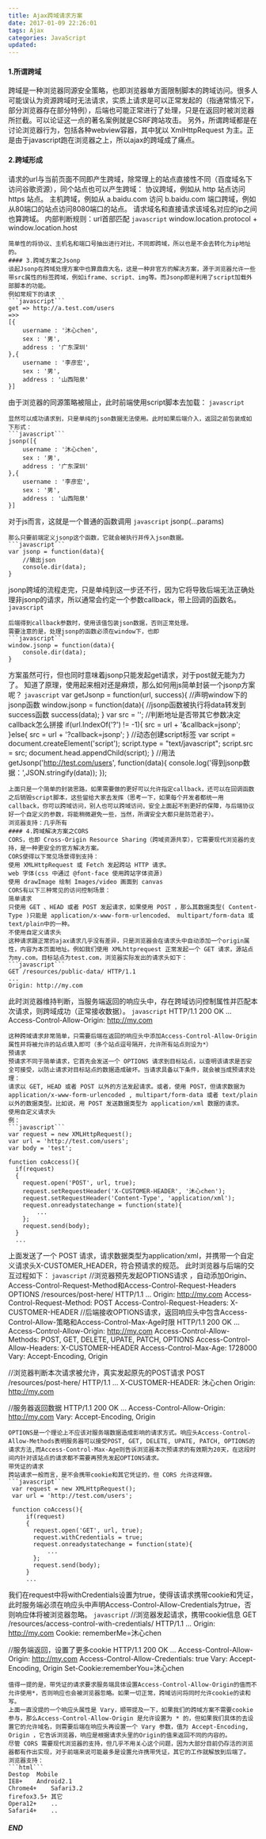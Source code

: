 ```yaml
---
title: Ajax跨域请求方案
date: 2017-01-09 22:26:01
tags: Ajax
categories: JavaScript
updated:
---
```

#### 1.所谓跨域
跨域是一种浏览器同源安全策略，也即浏览器单方面限制脚本的跨域访问。很多人可能误认为资源跨域时无法请求，实质上请求是可以正常发起的（指通常情况下，部分浏览器存在部分特例），后端也可能正常进行了处理，只是在返回时被浏览器所拦截。可以论证这一点的著名案例就是CSRF跨站攻击。
另外，所谓跨域都是在讨论浏览器行为，包括各种webview容器，其中犹以 XmlHttpRequest 为主。正是由于javascript跑在浏览器之上，所以ajax的跨域成了痛点。
<!-- more -->
#### 2.跨域形成
请求的url与当前页面不同即产生跨域，除常理上的站点直接性不同（百度域名下访问谷歌资源），同个站点也可以产生跨域：
协议跨域，例如从 http 站点访问 https 站点。
主机跨域，例如从 a.baidu.com 访问 b.baidu.com
端口跨域，例如从80端口的站点访问8080端口的站点。
请求域名和直接请求该域名对应的ip之间也算跨域。
内部判断规则：url首部匹配
```javascript```
window.location.protocol + window.location.host
```
简单性的将协议、主机名和端口号抽出进行对比，不同即跨域，所以也是不会去转化为ip地址的。
#### 3.跨域方案之Jsonp
谈起Jsonp在跨域处理方案中也算鼎鼎大名，这是一种非官方的解决方案，源于浏览器允许一些带src属性的标签跨域，例如iframe、script、img等。而Jsonp即是利用了script加载外部脚本的功能。
例如常规下的请求
```javascript```
get => http://a.test.com/users
=>>
[{
    username : '沐心chen',
    sex : '男',
    address : '广东深圳'
},{
    username : '李彦宏',
    sex : '男',
    address : '山西阳泉'
}]
```
由于浏览器的同源策略被阻止，此时前端使用script脚本去加载：
```javascript```
<script src="http://a.test.com/users"></script>
```
显然可以成功请求到，只是单纯的json数据无法使用。此时如果后端介入，返回之前包装成如下形式：
```javascript```
jsonp([{
    username : '沐心chen',
    sex : '男',
    address : '广东深圳'
},{
    username : '李彦宏',
    sex : '男',
    address : '山西阳泉'
}]
```
对于js而言，这就是一个普通的函数调用
```javascript```
jsonp(...params)
```
那么只要前端定义jsonp这个函数，它就会被执行并传入json数据。
```javascript```
var jsonp = function(data){
    //输出json
    console.dir(data);
}
```
jsonp跨域的流程走完，只是单纯到这一步还不行，因为它将导致后端无法正确处理非jsonp的请求，所以通常会约定一个参数callback，带上回调的函数名。
```javascript```
<script src="http://a.test.com/users?callback=jsonp"></script>
```
后端得到callback参数时，使用该值包装json数据，否则正常处理。
需要注意的是，处理jsonp的函数必须在window下，也即
```javascript```
window.jsonp = function(data){
    console.dir(data);
}
```
方案虽然可行，但也同时意味着jsonp只能发起get请求，对于post就无能为力了。
知道了原理，使用起来相对还是麻烦，那么如何用js简单封装一个jsonp方案呢？
```javascript```
var getJsonp = function(url, success){
    //声明window下的jsonp函数
    window.jsonp = function(data){
        //jsonp函数被执行将data转发到success函数
        success(data);
    }
    var src = '';
    //判断地址是否带其它参数决定callback怎么拼接
    if(url.IndexOf('?') != -1){
        src = url + '&callback=jsonp';
    }else{
        src = url + '?callback=jsonp';
    }
    //动态创建script标签
    var script = document.createElement('script');
    script.type = "text/javascript";
    script.src = src;
    document.head.appendChild(script);
}
//用法
getJsonp('http://test.com/users', function(data){
    console.log('得到jsonp数据：',JSON.stringify(data));
});
```
上面只是一个简单的封装思路，如果需要做的更好可以允许指定callback，还可以在回调函数之后销毁script脚本，这些留给大家去发挥（思考一下，如果每个开发者都统一用callback，你可以跨域访问，别人也可以跨域访问，安全上面起不到更好的保障，与后端协议好一个自定义的参数，将能稍微避免一些，当然，所谓安全大都只是防范君子）。
浏览器支持：几乎所有
#### 4.跨域解决方案之CORS
CORS，也即 Cross-Origin Resource Sharing（跨域资源共享），它需要现代浏览器的支持，是一种更安全的官方解决方案。
CORS使得以下常见场景得到支持：
使用 XMLHttpRequest 或 Fetch 发起跨站 HTTP 请求。
web 字体(css 中通过 @font-face 使用跨站字体资源)
使用 drawImage 绘制 Images/video 画面到 canvas
CORS有以下三种常见的访问控制场景：
简单请求
只使用 GET 、HEAD 或者 POST 发起请求，如果使用 POST ，那么其数据类型( Content-Type )只能是 application/x-www-form-urlencoded、 multipart/form-data 或 text/plain中的一种。
不使用自定义请求头
这种请求跟正常的ajax请求几乎没有差异，只是浏览器会在请求头中自动添加一个origin属性，内容为本页面地址。例如我们使用 XMLhttprequest 正常发起一个 GET 请求，源站点为my.com，目标站点为test.com，浏览器实际发出的请求头如下：
```javascript```
GET /resources/public-data/ HTTP/1.1
...
Origin: http://my.com
```
此时浏览器维持判断，当服务端返回的响应头中，存在跨域访问控制属性并匹配本次请求，则跨域成功（正常接收数据）。
```javascript```
HTTP/1.1 200 OK
...
Access-Control-Allow-Origin: http://my.com
```
这种跨域请求非常简单，只需要后端在返回的响应头中添加Access-Control-Allow-Origin属性并将被允许的站点填入即可（多个站点逗号隔开，允许所有站点则设为*）
预请求
预请求不同于简单请求，它首先会发送一个 OPTIONS 请求到目标站点，以查明该请求是否安全可接受，以防止请求对目标站点的数据造成破坏。当请求具备以下条件，就会被当成预请求处理：
请求以 GET, HEAD 或者 POST 以外的方法发起请求。或者，使用 POST，但请求数据为  application/x-www-form-urlencoded , multipart/form-data 或者 text/plain 以外的数据类型。比如说，用 POST 发送数据类型为 application/xml 数据的请求。
使用自定义请求头
例：
```javascript```
var request = new XMLHttpRequest();
var url = 'http://test.com/users';
var body = 'test';

function coAccess(){
  if(request)
  {
    request.open('POST', url, true);
    request.setRequestHeader('X-CUSTOMER-HEADER', '沐心chen');
    request.setRequestHeader('Content-Type', 'application/xml');
    request.onreadystatechange = function(state){
        ...
    };
    request.send(body);
  }
  ...
  ```
上面发送了一个 POST 请求，请求数据类型为application/xml，并携带一个自定义请求头X-CUSTOMER_HEADER，符合预请求的规范。
此时浏览器与后端的交互过程如下：
```javascript```
//浏览器预先发起OPTIONS请求
，自动添加Origin、Access-Control-Request-Method和Access-Control-Request-Headers
OPTIONS /resources/post-here/ HTTP/1.1
...
Origin: http://my.com
Access-Control-Request-Method: POST
Access-Control-Request-Headers: X-CUSTOMER-HEADER
//后端接收OPTIONS请求，返回响应头中包含Access-Control-Allow-策略和Access-Control-Max-Age时限
HTTP/1.1 200 OK
...
Access-Control-Allow-Origin: http://my.com
Access-Control-Allow-Methods: POST, GET, DELETE, UPATE, PATCH, OPTIONS
Access-Control-Allow-Headers: X-CUSTOMER-HEADER
Access-Control-Max-Age: 1728000
Vary: Accept-Encoding, Origin

//浏览器判断本次请求被允许，真实发起原先的POST请求
POST /resources/post-here/ HTTP/1.1
...
X-CUSTOMER-HEADER: 沐心chen
Origin: http://my.com

//服务器返回数据
HTTP/1.1 200 OK
...
Access-Control-Allow-Origin: http://my.com
Vary: Accept-Encoding, Origin
```
OPTIONS是一个理论上不应该对服务端数据造成影响的请求方式。响应头Access-Control-Allow-Methods表明服务器可以接受POST, GET, DELETE, UPATE, PATCH, OPTIONS的请求方法,而Access-Control-Max-Age则告诉浏览器本次预请求的有效期为20天，在这段时间内针对该站点的请求都不需要再预先发起OPTIONS请求。
带凭证的请求
跨站请求一般而言，是不会携带cookie和其它凭证的，但 CORS 允许这样做。
```javascript```
 var request = new XMLHttpRequest();
 var url = 'http://test.com/users';

 function coAccess(){
     if(request)
     {
       request.open('GET', url, true);
       request.withCredentials = true;
       request.onreadystatechange = function(state){
           ...
       };
       request.send(body);
     }
     ...
```
我们在request中将withCredentials设置为true，使得该请求携带cookie和凭证，此时服务端必须在响应头中声明Access-Control-Allow-Credentials为true，否则响应体将被浏览器忽略。
```javascript```
 //浏览器发起请求，携带cookie信息
 GET /resources/access-control-with-credentials/ HTTP/1.1
 ...
 Origin: http://my.com
 Cookie: rememberMe=沐心chen

 //服务端返回，设置了更多cookie
 HTTP/1.1 200 OK
 ...
 Access-Control-Allow-Origin: http://my.com
 Access-Control-Allow-Credentials: true
 Vary: Accept-Encoding, Origin
 Set-Cookie:rememberYou=沐心chen
 ```
值得一提的是，带凭证的请求要求服务端具体设置Access-Control-Allow-Origin的值而不允许使用*，否则响应也会被浏览器忽略。如果一切正常，跨域访问将同时允许cookie的读和写。
上面一直没提的一个响应头属性是 Vary，顺带提及一下，如果我们的跨域方案不需要cookie参与，那么Access-Control-Allow-Origin 是允许设置为 * 的，但如果我们具体的去设置它的允许域名，则需要后端在响应头再设置一个 Vary 参数，值为 Accept-Encoding, Origin ，它告诉浏览器，响应是根据请求头里的Origin的值来返回不同的内容的。
尽管 CORS 需要现代浏览器的支持，但几乎不用关心这个问题，因为大部分目前仍存活的浏览器都有作出实现，对于前端来说可能最多是设置允许携带凭证，其它的工作就解放到后端了。
浏览器支持：
```html```
Destop	Mobile
IE8+	Android2.1
Chrome4+	Safari3.2
firefox3.5+	其它
Opera12+	..
Safari4+	..
```
##### END
